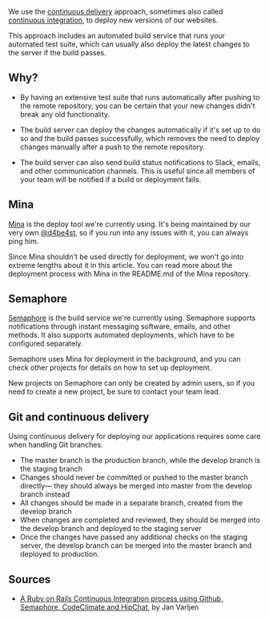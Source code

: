 We use the [continuous delivery](https://en.wikipedia.org/wiki/Continuous_delivery)
approach, sometimes also called [continuous integration](https://en.wikipedia.org/wiki/Continuous_integration), to deploy new versions of our websites.

This approach includes an automated build service that runs your automated test
suite, which can usually also deploy the latest changes to the server if the
build passes.

## Why?

* By having an extensive test suite that runs automatically after pushing to the
  remote repository, you can be certain that your new changes didn't break any
  old functionality.

* The build server can deploy the changes automatically if it's set up to do so
  and the build passes successfully, which removes the need to deploy changes
  manually after a push to the remote repository.

* The build server can also send build status notifications to Slack, emails, and
  other communication channels. This is useful since all members of your
  team will be notified if a build or deployment fails.

## Mina

[Mina](https://github.com/mina-deploy/mina) is the deploy tool we're currently
using. It's being maintained by our very own [@d4be4st](https://github.com/d4be4st/), so if you run into any
issues with it, you can always ping him.

Since Mina shouldn't be used directly for deployment, we won't go into
extreme lengths about it in this article. You can read more about the deployment process with
Mina in the README.md of the Mina repository.

## Semaphore

[Semaphore](http://www.semaphoreci.com) is the build service we're currently
using. Semaphore supports notifications through instant messaging software,
emails, and other methods. It also supports automated deployments, which have to
be configured separately.

Semaphore uses Mina for deployment in the background, and you can check other
projects for details on how to set up deployment.

New projects on Semaphore can only be created by admin users, so if you need to
create a new project, be sure to contact your team lead.

## Git and continuous delivery

Using continuous delivery for deploying our applications requires some care when
handling Git branches.

* The master branch is the production branch, while the develop branch is the
  staging branch
* Changes should never be committed or pushed to the master branch directly—
  they should always be merged into master from the develop branch instead
* All changes should be made in a separate branch, created from the develop
  branch
* When changes are completed and reviewed, they should be merged into the
  develop branch and deployed to the staging server
* Once the changes have passed any additional checks on the staging server, the
  develop branch can be merged into the master branch and deployed to production.

## Sources
* [A Ruby on Rails Continuous Integration process using Github, Semaphore,
CodeClimate and
HipChat](https://infinum.co/the-capsized-eight/articles/a-ruby-on-rails-continous-integration-process-using-semaphore-github-codeclimate-and-hipchat), by Jan Varljen
